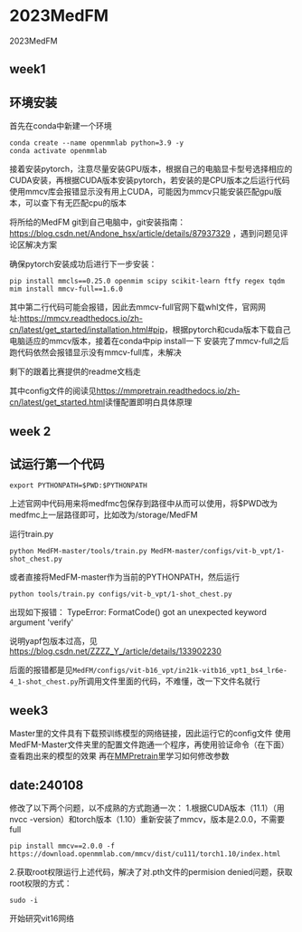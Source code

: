# 2023MedFM
2023MedFM
## week1
## 环境安装
首先在conda中新建一个环境
```
conda create --name openmmlab python=3.9 -y
conda activate openmmlab
```
接着安装pytorch，注意尽量安装GPU版本，根据自己的电脑显卡型号选择相应的CUDA安装，再根据CUDA版本安装pytorch，若安装的是CPU版本之后运行代码使用mmcv库会报错显示没有用上CUDA，可能因为mmcv只能安装匹配gpu版本，可以查下有无匹配cpu的版本

将所给的MedFM git到自己电脑中，git安装指南：
<https://blog.csdn.net/Andone_hsx/article/details/87937329>
，遇到问题见评论区解决方案

确保pytorch安装成功后进行下一步安装：
```
pip install mmcls==0.25.0 openmim scipy scikit-learn ftfy regex tqdm
mim install mmcv-full==1.6.0
```
其中第二行代码可能会报错，因此去mmcv-full官网下载whl文件，官网网址:<https://mmcv.readthedocs.io/zh-cn/latest/get_started/installation.html#pip>，根据pytorch和cuda版本下载自己电脑适应的mmcv版本，接着在conda中pip install一下 安装完了mmcv-full之后跑代码依然会报错显示没有mmcv-full库，未解决

剩下的跟着比赛提供的readme文档走

其中config文件的阅读见<https://mmpretrain.readthedocs.io/zh-cn/latest/get_started.html>读懂配置即明白具体原理

## week 2
## 试运行第一个代码
```
export PYTHONPATH=$PWD:$PYTHONPATH
```
上述官网中代码用来将medfmc包保存到路径中从而可以使用，将$PWD改为medfmc上一层路径即可，比如改为/storage/MedFM

运行train.py

```
python MedFM-master/tools/train.py MedFM-master/configs/vit-b_vpt/1-shot_chest.py
```
或者直接将MedFM-master作为当前的PYTHONPATH，然后运行
```
python tools/train.py configs/vit-b_vpt/1-shot_chest.py
```
出现如下报错： TypeError: FormatCode() got an unexpected keyword argument 'verify'

说明yapf包版本过高，见<https://blog.csdn.net/ZZZZ_Y_/article/details/133902230>

后面的报错都是见```MedFM/configs/vit-b16_vpt/in21k-vitb16_vpt1_bs4_lr6e-4_1-shot_chest.py```所调用文件里面的代码，不难懂，改一下文件名就行

## week3
Master里的文件具有下载预训练模型的网络链接，因此运行它的config文件
使用MedFM-Master文件夹里的配置文件跑通一个程序，再使用验证命令（在下面）查看跑出来的模型的效果
再在[MMPretrain](https://mmpretrain.readthedocs.io/zh-cn/latest/user_guides/config.html "MMPretrain")里学习如何修改参数

## date:240108
修改了以下两个问题，以不成熟的方式跑通一次：
1.根据CUDA版本（11.1）（用nvcc -version）和torch版本（1.10）重新安装了mmcv，版本是2.0.0，不需要full
```
pip install mmcv==2.0.0 -f https://download.openmmlab.com/mmcv/dist/cu111/torch1.10/index.html
```
2.获取root权限运行上述代码，解决了对.pth文件的permision denied问题，获取root权限的方式：
```
sudo -i
```
开始研究vit16网络
